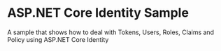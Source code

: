 # ASP.NET Core Identity Sample
A sample that shows how to deal with Tokens, Users, Roles, Claims and Policy using ASP.NET Core Identity
